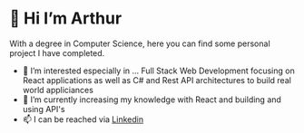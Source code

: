# 👋 Hi I’m Arthur

With a degree in Computer Science, here you can find some personal project I have completed.

- 👀 I’m interested especially in ... Full Stack Web Development focusing on React applications as well as C# and Rest API architectures to build real world appliciances
- 🌱 I’m currently increasing my knowledge with React and building and using API's
- 📫 I can be reached via [Linkedin](https://www.linkedin.com/in/arthur-anyanjo-031913198/)

<!---
ArthurAnyanjo/ArthurAnyanjo is a ✨ special ✨ repository because its `README.md` (this file) appears on your GitHub profile.
You can click the Preview link to take a look at your changes.
--->
